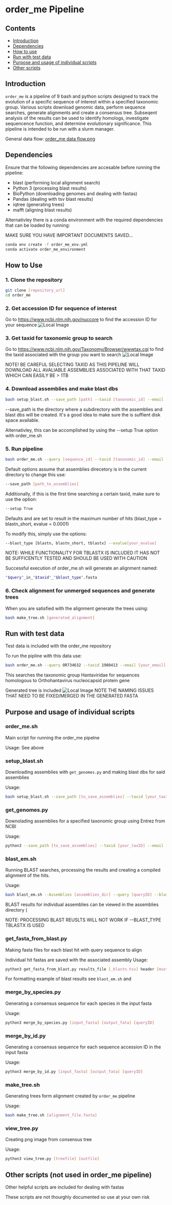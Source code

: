 # order_me Pipeline
## Contents

- [Introduction](#introduction)
- [Dependencies](#dependencies)
- [How to use](#how_to_use)
- [Run with test data](#Run_with_test_data)
- [Purpose and usage of individual scripts](#indv_scripts)
- [Other scripts](#Other_scripts)
## Introduction

`order_me` is a pipeline of 9 bash and python scripts designed to track the evolution of a specific sequence of interest within a specified taxonomic group. Various scripts download genomic data, perform sequence searches, generate alignments and create a consensus tree. Subseqent analysis of the results can be used to identify homologs, investigate sequencence function, and determine evolutionary significance. This pipeline is intended to be run with a slurm manager.  

General data flow:
[order_me data flow.png](data_flow)



## Dependencies

Ensure that the following dependencies are accesable before running the pipeline:
- blast (performing local alignment search)
- Python 3 (processing blast results)
- BioPython (downloading genomes and dealing with fastas)
- Pandas (dealing with tsv blast results)
- iqtree (generating trees)
- mafft (aligning blast results)

Alternativley there is a conda environment with the required dependencies that can be loaded by running:

MAKE SURE YOU HAVE IMPORTANT DOCUMENTS SAVED...

```bash
conda env create -f order_me_env.yml
conda activate order_me_environment
```

## How to Use

### 1. Clone the repository

```bash
git clone [repository_url]
cd order_me
```
### 2. Get accession ID for sequence of interest
Go to https://www.ncbi.nlm.nih.gov/nuccore to find the accession ID for your sequence
![Local Image](find_queryID.png)
### 3. Get taxid for taxonomic group to search
Go to https://www.ncbi.nlm.nih.gov/Taxonomy/Browser/wwwtax.cgi to find the taxid associated with the group you want to search
![Local Image](find_taxid.png)


NOTE! BE CAREFUL SELECTING TAXID AS THIS PIPELINE WILL DOWNLOAD ALL AVALIABLE ASSEMBLIES ASSOCIATED WITH THAT TAXID WHICH CAN EASILY BE > 1TB

### 4. Download assemblies and make blast dbs
```bash
bash setup_blast.sh --save_path [path] --taxid [taxonomic_id] --email [your_email]
```
--save_path is the directory where a subdirectory with the assemblies and blast dbs will be created. It's a good idea to make sure the is suffient disk space available.

Alternativley, this can be accomplished by using the --setup True option with order_me.sh
### 5. Run pipeline
```bash
bash order_me.sh --query [sequence_id] --taxid [taxonomic_id] --email [your_email] [other_options...]
```
Default options assume that assemblies direcetory is in the current directory to change this use:
```bash
--save_path [path_to_assemblies]
```
Additionally, if this is the first time searching a certain taxid, make sure to use the option:
```bash
--setup True
```
Defaults and are set to result in the maximum number of hits (blast_type = blastn_short, evalue = 0.0001) 

To modify this, simply use the options: 
```bash
--blast_type [blastn, blastn_short, tblastx] --evalue[your_evalue]
```
NOTE: WHILE FUNCTIONALITY FOR TBLASTX IS INCLUDED IT HAS NOT BE SUFFICENTLY TESTED AND SHOULD BE USED WITH CAUTION

Successful execution of order_me.sh will generate an alignment named:
```bash
"$query"_in_"$taxid"_"$blast_type".fasta
```

### 6. Check alignment for unmerged sequences and generate trees
When you are satisfied with the alignment generate the trees using:
```bash
bash make_tree.sh [generated_alignment]
```
## Run with test data
Test data is included with the order_me repository 

To run the pipline with this data use:
```bash
bash order_me.sh --query OR734632 --taxid 1980413 --email [your_email]
``` 
This searches the taxonomic group Hantaviridae for sequences homologous to Orthohantavirus nucleocapsid protein gene

Generated tree is included
![Local Image](OR734632_in_1980413_blastn_short_tree.png)
NOTE THE NAMING ISSUES THAT NEED TO BE FIXED/MERGED IN THE GENERATED FASTA

## Purpose and usage of individual scripts

### order_me.sh
Main script for running the order_me pipelne

Usage: See above
### setup_blast.sh
Downloading assemblies with `get_genomes.py` and making blast dbs for said assemblies

Usage: 
```bash
bash setup_blast.sh --save_path [to_save_assemblies] --taxid [your_taxID] --email [your@email.com]
```
### get_genomes.py
Downolading assemblies for a specified taxonomic group using Entrez from NCBI

Usage:
```bash
python3 --save_path [to_save_assemblies] --taxid [your_taxID] --email [your@email.com]
```
### blast_em.sh
Running BLAST searches, processing the results and creating a compiled alignment of the hits.

Usage:
```bash
bash blast_em.sh --Assemblies [assemblies_dir] --query [queryID] --blast_type [blastn, blastn_short, tblastx] --evalue [evalue] --merge_by [species, id] --output_alignment[name_to_save_alignment]
```
BLAST results for individual assemblies can be viewed in the assemblies directory (

NOTE: PROCESSING BLAST REUSLTS WILL NOT WORK IF --BLAST_TYPE TBLASTX IS USED 
### get_fasta_from_blast.py 
Making fasta files for each blast hit with query sequence to align

Individual hit fastas are saved with the associated assembly
Usage: 
```bash
python3 get_fasta_from_blast.py results_file [_blastn.tsv] header [must_match_outfmt_of_blast] query_file [query.fasta]
```
For formatting example of blast results see `blast_em.sh` and 

### merge_by_species.py
Generating a consensus sequence for each species in the input fasta

Usage:
```bash
python3 merge_by_species.py [input_fasta] [output_fata] [queryID]
```

### merge_by_id.py 
Generating a consensus sequence for each sequence accession ID in the input fasta

Usage:
```bash
python3 merge_by_id.py [input_fasta] [output_fata] [queryID]
```

### make_tree.sh
Generating trees form alignment created by `order_me` pipeline

Usage:
```bash
bash make_tree.sh [alignment_file.fasta]
```

### view_tree.py
Creating png image from consensus tree

Usage:
```bash
python3 view_tree.py [treefile] [outfile]
```
## Other scripts (not used in order_me pipeline)
Other helpful scripts are included for dealing with fastas

These scripts are not thourghly documented so use at your own risk


